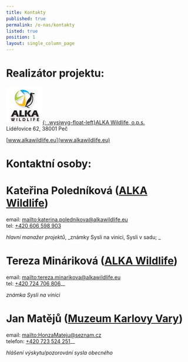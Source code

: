 ```yaml
---
title: Kontakty
published: true
permalink: /o-nas/kontakty
listed: true
position: 1
layout: single_column_page
---
```

# Realizátor projektu:

[![](/media/ALKA_logo.jpg){: .wysiwyg-float-left}ALKA Wildlife, o.p.s.](https://www.alkawildlife.eu)\
Lidéřovice 62, 38001 Peč

[www.alkawildlife.eu](www.alkawildlife.eu)

<div class="clearfix"></div>



# Kontaktní osoby:



# Kateřina Poledníková ([ALKA Wildlife](https://www.alkawildlife.eu))

email: <mailto:katerina.polednikova@alkawildlife.eu>\
tel: [+420 606 598 903](tel:+420-606-598-903)

_hlavní manažer projektů_, _známky Sysli na vinici, Sysli v sadu; _



# Tereza Mináriková ([ALKA Wildlife](https://www.alkawildlife.eu))

email:
<mailto:tereza.minarikova@alkawildlife.eu>\
tel: [+420 724 706 806](tel:+420-724-706-806)__

_známka Sysli na vinici_



# Jan Matějů ([Muzeum Karlovy Vary](http://kvmuz.cz))

email: <mailto:HonzaMateju@seznam.cz>\
telefon: [+420 723 524 251](tel:+420-723-524-251)__

_hlášení výskytu/pozorování sysla obecného_
